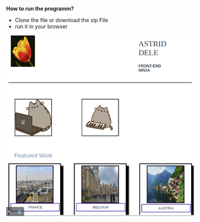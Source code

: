**How to run the programm?**
  - Clone the file or download the zip File
  - run it in your browser
  
  ![portfolio](images/Portfolio.png)
